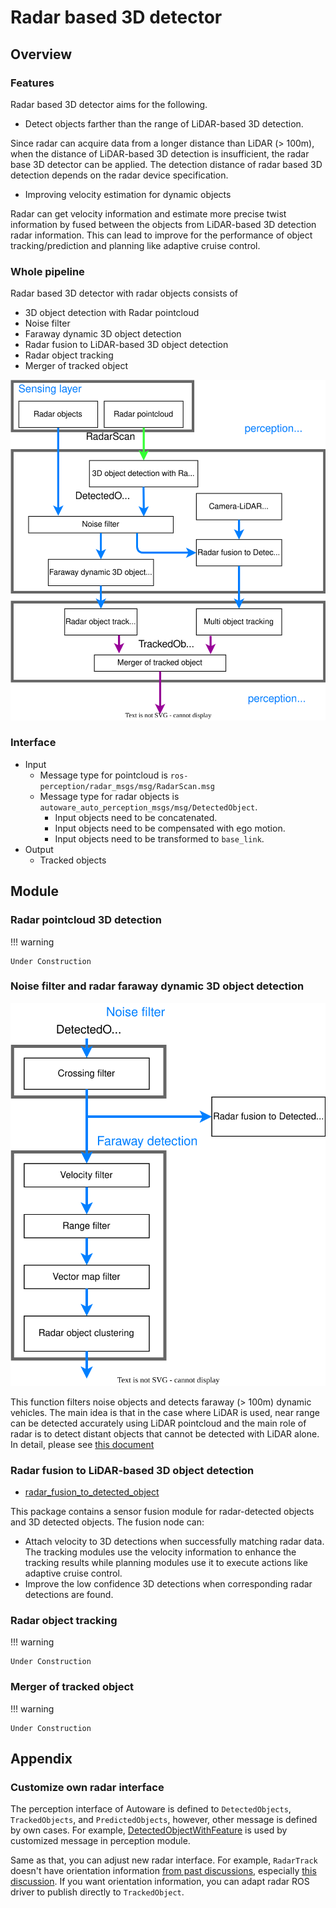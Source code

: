 # Radar based 3D detector

## Overview

### Features

Radar based 3D detector aims for the following.

- Detect objects farther than the range of LiDAR-based 3D detection.

Since radar can acquire data from a longer distance than LiDAR (> 100m), when the distance of LiDAR-based 3D detection is insufficient, the radar base 3D detector can be applied.
The detection distance of radar based 3D detection depends on the radar device specification.

- Improving velocity estimation for dynamic objects

Radar can get velocity information and estimate more precise twist information by fused between the objects from LiDAR-based 3D detection radar information.
This can lead to improve for the performance of object tracking/prediction and planning like adaptive cruise control.

### Whole pipeline

Radar based 3D detector with radar objects consists of

- 3D object detection with Radar pointcloud
- Noise filter
- Faraway dynamic 3D object detection
- Radar fusion to LiDAR-based 3D object detection
- Radar object tracking
- Merger of tracked object

![Radar based 3D detector](image/radar-based-3d-detector.drawio.svg)

### Interface

- Input
  - Message type for pointcloud is `ros-perception/radar_msgs/msg/RadarScan.msg`
  - Message type for radar objects is `autoware_auto_perception_msgs/msg/DetectedObject`.
    - Input objects need to be concatenated.
    - Input objects need to be compensated with ego motion.
    - Input objects need to be transformed to `base_link`.
- Output
  - Tracked objects

## Module

### Radar pointcloud 3D detection

!!! warning

    Under Construction

### Noise filter and radar faraway dynamic 3D object detection

![faraway object detection](image/faraway-object-detection.drawio.svg)

This function filters noise objects and detects faraway (> 100m) dynamic vehicles.
The main idea is that in the case where LiDAR is used, near range can be detected accurately using LiDAR pointcloud and the main role of radar is to detect distant objects that cannot be detected with LiDAR alone.
In detail, please see [this document](faraway-object-detection.md)

### Radar fusion to LiDAR-based 3D object detection

- [radar_fusion_to_detected_object](https://github.com/autowarefoundation/autoware.universe/tree/main/perception/radar_fusion_to_detected_object)

This package contains a sensor fusion module for radar-detected objects and 3D detected objects. The fusion node can:

- Attach velocity to 3D detections when successfully matching radar data. The tracking modules use the velocity information to enhance the tracking results while planning modules use it to execute actions like adaptive cruise control.
- Improve the low confidence 3D detections when corresponding radar detections are found.

### Radar object tracking

!!! warning

    Under Construction

### Merger of tracked object

!!! warning

    Under Construction

## Appendix

### Customize own radar interface

The perception interface of Autoware is defined to `DetectedObjects`, `TrackedObjects`, and `PredictedObjects`, however, other message is defined by own cases. For example, [DetectedObjectWithFeature](https://github.com/tier4/tier4_autoware_msgs/tree/tier4/universe/tier4_perception_msgs/msg/object_recognition) is used by customized message in perception module.

Same as that, you can adjust new radar interface.
For example, `RadarTrack` doesn't have orientation information [from past discussions](https://github.com/ros-perception/radar_msgs/pull/3), especially [this discussion](https://github.com/ros-perception/radar_msgs/pull/3#issuecomment-661599741).
If you want orientation information, you can adapt radar ROS driver to publish directly to `TrackedObject`.
